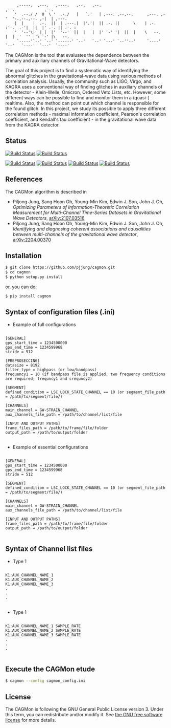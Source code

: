 ```
     ,-----.  ,---.   ,----.   ,--.   ,--.                            ,--.             ,--.        
    '  .--./ /  O  \ '  .-./   |   `.'   | ,---. ,--,--,      ,---. ,-'  '-.,--.,--. ,-|  | ,---.  
    |  |    |  .-.  ||  | .---.|  |'.'|  || .-. ||      \    | .-. :'-.  .-'|  ||  |' .-. || .-. : 
    '  '--'\|  | |  |'  '--'  ||  |   |  |' '-' '|  ||  |    \   --.  |  |  '  ''  '\ `-' |\   --. 
     `-----'`--' `--' `------' `--'   `--' `---' `--''--'     `----'  `--'   `----'  `---'  `----' 
```     
The CAGMon is the tool that evaluates the dependence between the primary and auxiliary channels of Gravitational-Wave detectors.   

The goal of this project is to find a systematic way of identifying the abnormal glitches in the gravitational-wave data using various methods of correlation analysis. Usually, the community such as LIGO, Virgo, and KAGRA uses a conventional way of finding glitches in auxiliary channels of the detector - Klein-Welle, Omicron, Ordered Veto Lists, etc. However, some different ways can be possible to find and monitor them in a (quasi-) realtime. Also, the method can point out which channel is responsible for the found glitch. In this project, we study its possible to apply three different correlation methods - maximal information coefficient, Pearson's correlation coefficient, and Kendall's tau coefficient - in the gravitational wave data from the KAGRA detector.

## Status

[![Build Status](https://img.shields.io/badge/version-0.8.5-blue)](https://img.shields.io/badge/version-0.8.5-blue)
[![Build Status](https://img.shields.io/badge/pypi-0.8.5-blueviolet)](https://pypi.org/project/CAGMon/)

[![Build Status](https://img.shields.io/badge/license-%20GPLv3-green)](http://www.gnu.org/licenses/)
[![Build Status](https://img.shields.io/badge/python-3.6%20%7C%203.7%20%7C%203.8%20%7C%203.9-brightgreen)](https://minepy.readthedocs.io/en/latest/)
[![Build Status](https://img.shields.io/badge/package-gwpy-yellow)](https://gwpy.github.io)
[![Build Status](https://img.shields.io/badge/package-minepy-yellowgreen)](https://minepy.readthedocs.io/en/latest/)

## References

The CAGMon algorithm is described in
- Piljong Jung, Sang Hoon Oh, Young-Min Kim, Edwin J. Son, John J. Oh, *Optimizing Parameters of Information-Theoretic Correlation Measurement for Multi-Channel Time-Series Datasets in Gravitational Wave Detectors*, [arXiv:2107.03516](https://arxiv.org/abs/2107.03516)
- Piljong Jung, Sang Hoon Oh, Young-Min Kim, Edwin J. Son, John J. Oh, *Identifying and diagnosing coherent associations and causalities between multi-channels of the gravitational wave detector*, [arXiv:2204.00370](https://arxiv.org/abs/2204.00370)


## Installation

```sh
$ git clone https://github.com/pjjung/cagmon.git
$ cd cagmon
$ python setup.py install
```
or, you can do:

```sh
$ pip install cagmon
```

## Syntax of configuration files (.ini)
* Example of full configurations
<pre>
<code>
[GENERAL]
gps_start_time = 1234500000
gps_end_time = 1234599968
stride = 512

[PREPROSECCING]
datasize = 8192
filter_type = highpass (or low/bandpass)
frequency1 = 10 (if bandpass file is applied, two frequency conditions are required; frequncy1 and crequncy2)

[SEGMENT]
defined_condition = LSC_LOCK_STATE_CHANNEL == 10 (or segment_file_path = /path/to/segment/file/)

[CHANNELS]
main_channel = GW-STRAIN_CHANNEL
aux_channels_file_path = /path/to/channel/list/file

[INPUT AND OUTPUT PATHS]
frame_files_path = /path/to/frame/file/folder
output_path = /path/to/output/folder
</code>
</pre> 

* Example of essential configurations
<pre>
<code>
[GENERAL]
gps_start_time = 1234500000
gps_end_time = 1234599968
stride = 512

[SEGMENT]
defined_condition = LSC_LOCK_STATE_CHANNEL == 10 (or segment_file_path = /path/to/segment/file/)

[CHANNELS]
main_channel = GW-STRAIN_CHANNEL
aux_channels_file_path = /path/to/channel/list/file

[INPUT AND OUTPUT PATHS]
frame_files_path = /path/to/frame/file/folder
output_path = /path/to/output/folder
</code>
</pre> 

## Syntax of Channel list files
* Type 1
<pre>
<code>
K1:AUX_CHANNEL_NAME_1
K1:AUX_CHANNEL_NAME_2
K1:AUX_CHANNEL_NAME_3
.
.
.
</code>
</pre> 

* Type 1
<pre>
<code>
K1:AUX_CHANNEL_NAME_1 SAMPLE_RATE
K1:AUX_CHANNEL_NAME_2 SAMPLE_RATE
K1:AUX_CHANNEL_NAME_3 SAMPLE_RATE
.
.
.
</code>
</pre> 

## Execute the CAGMon etude
```sh
$ cagmon --config cagmon_config.ini
```

## License

The CAGMon is following the GNU General Public License version 3. Under this term, you can redistribute and/or modify it.
See [the GNU free software license](http://www.gnu.org/licenses/) for more details.

